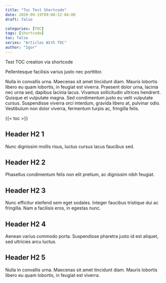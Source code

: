 ```yaml
---
title: "Toc Test Shortcode"
date: 2020-09-19T09:08:52-04:00
draft: false

categories: [TOC]
tags: [shortcode]
toc: false
series: "Articles With TOC"
author: "Igor"
---
```


Test TOC creation via shortcode  

<!--more-->

Pellentesque facilisis varius justo nec porttitor. 

Nulla in convallis urna. Maecenas sit amet tincidunt diam. Mauris lobortis libero eu quam lobortis, in feugiat est viverra. Praesent dolor urna, lacinia nec urna sed, dapibus lacinia lacus. Vivamus sollicitudin ultrices hendrerit. Quisque et vulputate magna. Sed condimentum justo eu velit vulputate cursus. Suspendisse viverra orci interdum, gravida libero at, pulvinar odio. Vestibulum non dolor viverra, fermentum turpis ac, fringilla felis.

{{< toc >}}

## Header H2 1
Nunc dignissim mollis risus, luctus cursus lacus faucibus sed.
## Header H2 2
Phasellus condimentum felis non elit pretium, ac dignissim nibh feugiat. 
## Header H2 3
Nunc efficitur eleifend sem eget sodales. Integer faucibus tristique dui ac fringilla. Nam a facilisis eros, in egestas nunc. 
## Header H2 4
Aenean varius commodo porta. Suspendisse pharetra justo id est aliquet, sed ultricies arcu luctus. 
## Header H2 5
Nulla in convallis urna. Maecenas sit amet tincidunt diam. Mauris lobortis libero eu quam lobortis, in feugiat est viverra. 

